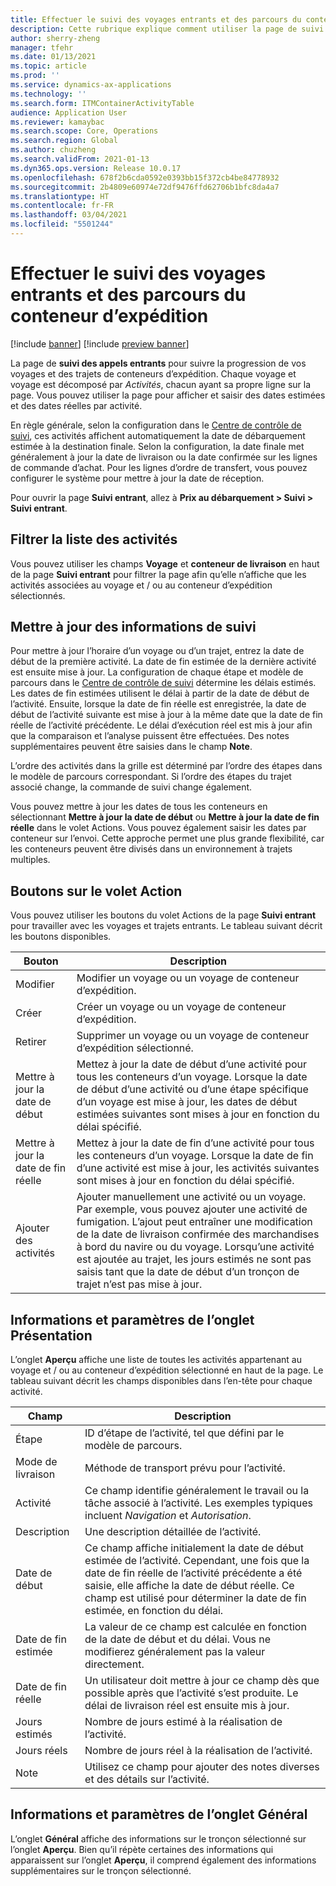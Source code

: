 ```yaml
---
title: Effectuer le suivi des voyages entrants et des parcours du conteneur d’expédition
description: Cette rubrique explique comment utiliser la page de suivi des appels entrants pour suivre la progression de vos voyages et des trajets de conteneurs d’expédition.
author: sherry-zheng
manager: tfehr
ms.date: 01/13/2021
ms.topic: article
ms.prod: ''
ms.service: dynamics-ax-applications
ms.technology: ''
ms.search.form: ITMContainerActivityTable
audience: Application User
ms.reviewer: kamaybac
ms.search.scope: Core, Operations
ms.search.region: Global
ms.author: chuzheng
ms.search.validFrom: 2021-01-13
ms.dyn365.ops.version: Release 10.0.17
ms.openlocfilehash: 678f2b6cda0592e0393bb15f372cb4be84778932
ms.sourcegitcommit: 2b4809e60974e72df9476ffd62706b1bfc8da4a7
ms.translationtype: HT
ms.contentlocale: fr-FR
ms.lasthandoff: 03/04/2021
ms.locfileid: "5501244"
---
```

# <a name="track-inbound-voyages-and-shipping-container-journeys"></a>Effectuer le suivi des voyages entrants et des parcours du conteneur d’expédition

[!include [banner](../../includes/banner.md)]
[!include [preview banner](../includes/preview-banner.md)]

La page de **suivi des appels entrants** pour suivre la progression de vos voyages et des trajets de conteneurs d’expédition. Chaque voyage et voyage est décomposé par *Activités*, chacun ayant sa propre ligne sur la page. Vous pouvez utiliser la page pour afficher et saisir des dates estimées et des dates réelles par activité.

En règle générale, selon la configuration dans le [Centre de contrôle de suivi](delivery-information-setup.md#tracking-control-center), ces activités affichent automatiquement la date de débarquement estimée à la destination finale. Selon la configuration, la date finale met généralement à jour la date de livraison ou la date confirmée sur les lignes de commande d’achat. Pour les lignes d’ordre de transfert, vous pouvez configurer le système pour mettre à jour la date de réception.

Pour ouvrir la page **Suivi entrant**, allez à **Prix au débarquement \> Suivi \> Suivi entrant**.

## <a name="filter-the-activities-list"></a>Filtrer la liste des activités

Vous pouvez utiliser les champs **Voyage** et **conteneur de livraison** en haut de la page **Suivi entrant** pour filtrer la page afin qu’elle n’affiche que les activités associées au voyage et / ou au conteneur d’expédition sélectionnés.

## <a name="update-tracking-information"></a>Mettre à jour des informations de suivi

Pour mettre à jour l’horaire d’un voyage ou d’un trajet, entrez la date de début de la première activité. La date de fin estimée de la dernière activité est ensuite mise à jour. La configuration de chaque étape et modèle de parcours dans le [Centre de contrôle de suivi](delivery-information-setup.md#tracking-control-center) détermine les délais estimés. Les dates de fin estimées utilisent le délai à partir de la date de début de l’activité. Ensuite, lorsque la date de fin réelle est enregistrée, la date de début de l’activité suivante est mise à jour à la même date que la date de fin réelle de l’activité précédente. Le délai d’exécution réel est mis à jour afin que la comparaison et l’analyse puissent être effectuées. Des notes supplémentaires peuvent être saisies dans le champ **Note**.

L’ordre des activités dans la grille est déterminé par l’ordre des étapes dans le modèle de parcours correspondant. Si l’ordre des étapes du trajet associé change, la commande de suivi change également.

Vous pouvez mettre à jour les dates de tous les conteneurs en sélectionnant **Mettre à jour la date de début** ou **Mettre à jour la date de fin réelle** dans le volet Actions. Vous pouvez également saisir les dates par conteneur sur l’envoi. Cette approche permet une plus grande flexibilité, car les conteneurs peuvent être divisés dans un environnement à trajets multiples.

## <a name="buttons-on-the-action-pane"></a>Boutons sur le volet Action

Vous pouvez utiliser les boutons du volet Actions de la page **Suivi entrant** pour travailler avec les voyages et trajets entrants. Le tableau suivant décrit les boutons disponibles.

| Bouton | Description |
|---|---|
| Modifier | Modifier un voyage ou un voyage de conteneur d’expédition. |
| Créer | Créer un voyage ou un voyage de conteneur d’expédition. |
| Retirer | Supprimer un voyage ou un voyage de conteneur d’expédition sélectionné. |
| Mettre à jour la date de début | Mettez à jour la date de début d’une activité pour tous les conteneurs d’un voyage. Lorsque la date de début d’une activité ou d’une étape spécifique d’un voyage est mise à jour, les dates de début estimées suivantes sont mises à jour en fonction du délai spécifié. |
| Mettre à jour la date de fin réelle | Mettez à jour la date de fin d’une activité pour tous les conteneurs d’un voyage. Lorsque la date de fin d’une activité est mise à jour, les activités suivantes sont mises à jour en fonction du délai spécifié. |
| Ajouter des activités | Ajouter manuellement une activité ou un voyage. Par exemple, vous pouvez ajouter une activité de fumigation. L’ajout peut entraîner une modification de la date de livraison confirmée des marchandises à bord du navire ou du voyage. Lorsqu’une activité est ajoutée au trajet, les jours estimés ne sont pas saisis tant que la date de début d’un tronçon de trajet n’est pas mise à jour. |

## <a name="information-and-settings-on-the-overview-tab"></a>Informations et paramètres de l’onglet Présentation

L’onglet **Aperçu** affiche une liste de toutes les activités appartenant au voyage et / ou au conteneur d’expédition sélectionné en haut de la page. Le tableau suivant décrit les champs disponibles dans l’en-tête pour chaque activité.

| Champ | Description |
|---|---|
| Étape | ID d’étape de l’activité, tel que défini par le modèle de parcours. |
| Mode de livraison | Méthode de transport prévu pour l’activité. |
| Activité | Ce champ identifie généralement le travail ou la tâche associé à l’activité. Les exemples typiques incluent *Navigation* et *Autorisation*. |
| Description | Une description détaillée de l’activité. |
| Date de début | Ce champ affiche initialement la date de début estimée de l’activité. Cependant, une fois que la date de fin réelle de l’activité précédente a été saisie, elle affiche la date de début réelle. Ce champ est utilisé pour déterminer la date de fin estimée, en fonction du délai. |
| Date de fin estimée | La valeur de ce champ est calculée en fonction de la date de début et du délai. Vous ne modifierez généralement pas la valeur directement. |
| Date de fin réelle | Un utilisateur doit mettre à jour ce champ dès que possible après que l’activité s’est produite. Le délai de livraison réel est ensuite mis à jour. |
| Jours estimés | Nombre de jours estimé à la réalisation de l’activité. |
| Jours réels | Nombre de jours réel à la réalisation de l’activité. |
| Note | Utilisez ce champ pour ajouter des notes diverses et des détails sur l’activité. |

## <a name="information-and-settings-on-the-general-tab"></a>Informations et paramètres de l’onglet Général

L’onglet **Général** affiche des informations sur le tronçon sélectionné sur l’onglet **Aperçu**. Bien qu’il répète certaines des informations qui apparaissent sur l’onglet **Aperçu**, il comprend également des informations supplémentaires sur le tronçon sélectionné.

